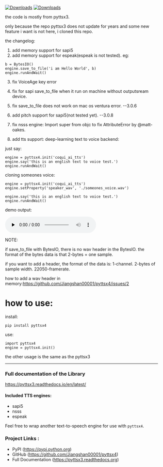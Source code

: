 

[![Downloads](https://static.pepy.tech/personalized-badge/pyttsx4?period=total&units=international_system&left_color=black&right_color=green&left_text=downloads)](https://pepy.tech/project/pyttsx4)
[![Downloads](https://static.pepy.tech/personalized-badge/pyttsx4?period=month&units=international_system&left_color=black&right_color=green&left_text=downloads/month)](https://pepy.tech/project/pyttsx4)


the code is mostly from pyttsx3.

only because the repo pyttsx3 does not update for years and some new feature i want is not here, i cloned this repo.

the changelog:

1. add memory support for sapi5
2. add memory support for espeak(espeak is not tested). 
   eg: 
   
```
b = BytesIO()
engine.save_to_file('i am Hello World', b)
engine.runAndWait()
```

3. fix VoiceAge key error


4. fix for sapi save_to_file when it run on machine without outputsream device.

5. fix  save_to_file does not work on mac os ventura error. --3.0.6

6. add pitch support for sapi5(not tested yet). --3.0.8

7. fix nsss engine: Import super from objc to fix AttributeError by @matt-oakes.

8. add tts support:
   deep-learning text to voice backend:

just say:
```
engine = pyttsx4.init('coqui_ai_tts')
engine.say('this is an english text to voice test.')
engine.runAndWait()
```

cloning someones voice:

```
engine = pyttsx4.init('coqui_ai_tts')
engine.setProperty('speaker_wav', './someones_voice.wav')

engine.say('this is an english text to voice test.')
engine.runAndWait()

```

demo output:

<audio id="audio" controls="" preload="none" src="docs/test2.wav">
Your browser does not support the audio tag.
</audio>







NOTE:

if save_to_file with BytesIO, there is no wav header in the BytesIO.
the format of the bytes data is that 2-bytes = one sample.

if you want to add a header, the format of the data is:
1-channel. 2-bytes of sample width.  22050-framerate.

how to add a wav header in memory:https://github.com/Jiangshan00001/pyttsx4/issues/2


# how to use:

install:
```
pip install pyttsx4
```

use:

```
import pyttsx4
engine = pyttsx4.init()
```

the  other usage is the same as the pyttsx3



----------------------



### **Full documentation of the Library**

https://pyttsx3.readthedocs.io/en/latest/


#### Included TTS engines:

* sapi5
* nsss
* espeak

Feel free to wrap another text-to-speech engine for use with ``pyttsx4``.

### Project Links :

* PyPI (https://pypi.python.org)
* GitHub (https://github.com/Jiangshan00001/pyttsx4)
* Full Documentation (https://pyttsx3.readthedocs.org)



